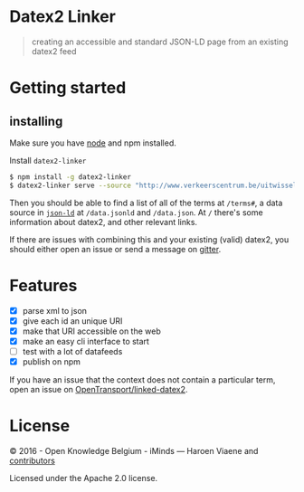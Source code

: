 # Datex2 Linker

> creating an accessible and standard JSON-LD page from an existing datex2 feed

# Getting started

## installing

Make sure you have [node](https://nodejs.org/en/download/) and npm installed.

Install `datex2-linker`

```sh
$ npm install -g datex2-linker
$ datex2-linker serve --source "http://www.verkeerscentrum.be/uitwisseling/datex2full" --base "http://localhost:8000/" --port 8000
```

Then you should be able to find a list of all of the terms at `/terms#`, a data source in [`json-ld`](http://json-ld.org) at `/data.jsonld` and `/data.json`. At `/` there's some information about datex2, and other relevant links.

If there are issues with combining this and your existing (valid) datex2, you should either open an issue or send a message on [gitter](https://gitter.im/oSoc16).


# Features

- [x] parse xml to json
- [x] give each id an unique URI
- [x] make that URI accessible on the web
- [x] make an easy cli interface to start
- [ ] test with a lot of datafeeds
- [x] publish on npm

If you have an issue that the context does not contain a particular term, open an issue on [OpenTransport/linked-datex2](https://github.com/OpenTransport/linked-datex2).

# License

© 2016 - Open Knowledge Belgium - iMinds — Haroen Viaene and [contributors](https://github.com/oSoc16/datex2-linker/graphs/contributors)

Licensed under the Apache 2.0 license.
